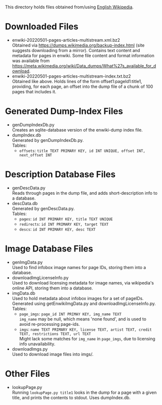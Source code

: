 This directory holds files obtained from/using [English Wikipedia](https://en.wikipedia.org/wiki/Main_Page).

# Downloaded Files
-   enwiki-20220501-pages-articles-multistream.xml.bz2 <br>
    Obtained via <https://dumps.wikimedia.org/backup-index.html> (site suggests downloading from a mirror).
    Contains text content and metadata for pages in enwiki.
    Some file content and format information was available from
        <https://meta.wikimedia.org/wiki/Data_dumps/What%27s_available_for_download>.
-   enwiki-20220501-pages-articles-multistream-index.txt.bz2 <br>
    Obtained like above. Holds lines of the form offset1:pageId1:title1,
    providing, for each page, an offset into the dump file of a chunk of
    100 pages that includes it.

# Generated Dump-Index Files
-   genDumpIndexDb.py <br>
    Creates an sqlite-database version of the enwiki-dump index file.
-   dumpIndex.db <br>
    Generated by genDumpIndexDb.py. <br>
    Tables: <br>
    -   `offsets`: `title TEXT PRIMARY KEY, id INT UNIQUE, offset INT, next_offset INT`

# Description Database Files
-   genDescData.py <br>
    Reads through pages in the dump file, and adds short-description info to a database.
-   descData.db <br>
    Generated by genDescData.py. <br>
    Tables: <br>
    -   `pages`:     `id INT PRIMARY KEY, title TEXT UNIQUE`
    -   `redirects`: `id INT PRIMARY KEY, target TEXT`
    -   `descs`:     `id INT PRIMARY KEY, desc TEXT`

# Image Database Files
-   genImgData.py <br>
    Used to find infobox image names for page IDs, storing them into a database.
-   downloadImgLicenseInfo.py <br>
    Used to download licensing metadata for image names, via wikipedia's online API, storing them into a database.
-   imgData.db <br>
    Used to hold metadata about infobox images for a set of pageIDs.
    Generated using getEnwikiImgData.py and downloadImgLicenseInfo.py. <br>
    Tables: <br>
    -   `page_imgs`: `page_id INT PRIMAY KEY, img_name TEXT` <br>
        `img_name` may be null, which means 'none found', and is used to avoid re-processing page-ids.
    -   `imgs`: `name TEXT PRIMARY KEY, license TEXT, artist TEXT, credit TEXT, restrictions TEXT, url TEXT` <br>
        Might lack some matches for `img_name` in `page_imgs`, due to licensing info unavailability.
-   downloadImgs.py <br>
    Used to download image files into imgs/.

# Other Files
-   lookupPage.py <br>
    Running `lookupPage.py title1` looks in the dump for a page with a given title,
    and prints the contents to stdout. Uses dumpIndex.db.

